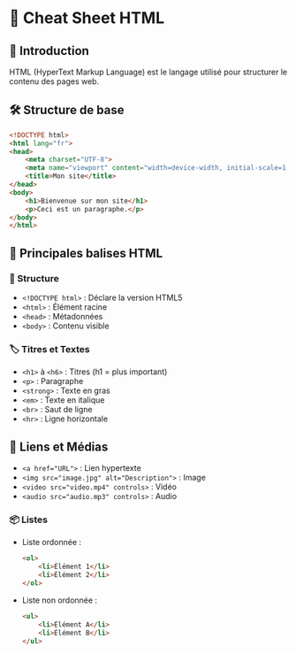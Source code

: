 # 📝 Cheat Sheet HTML

## 📌 Introduction
HTML (HyperText Markup Language) est le langage utilisé pour structurer le contenu des pages web.

## 🛠 Structure de base

```html
<!DOCTYPE html>
<html lang="fr">
<head>
    <meta charset="UTF-8">
    <meta name="viewport" content="width=device-width, initial-scale=1.0">
    <title>Mon site</title>
</head>
<body>
    <h1>Bienvenue sur mon site</h1>
    <p>Ceci est un paragraphe.</p>
</body>
</html>
```
## 🔖 Principales balises HTML

### 📂 Structure
- `<!DOCTYPE html>` : Déclare la version HTML5
- `<html>` : Élément racine
- `<head>` : Métadonnées
- `<body>` : Contenu visible

### 🏷 Titres et Textes
- `<h1>` à `<h6>` : Titres (h1 = plus important)
- `<p>` : Paragraphe
- `<strong>` : Texte en gras
- `<em>` : Texte en italique
- `<br>` : Saut de ligne
- `<hr>` : Ligne horizontale

## 🔗 Liens et Médias
- `<a href="URL">` : Lien hypertexte
- `<img src="image.jpg" alt="Description">` : Image
- `<video src="video.mp4" controls>` : Vidéo
- `<audio src="audio.mp3" controls>` : Audio

### 📦 Listes
- Liste ordonnée :
  ```html
  <ol>
      <li>Élément 1</li>
      <li>Élément 2</li>
  </ol>
  ```
- Liste non ordonnée :
  ```html
  <ul>
      <li>Élément A</li>
      <li>Élément B</li>
  </ul>
  ```